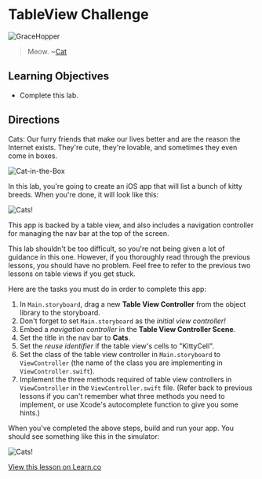 # TableView Challenge

![GraceHopper](http://i.imgur.com/3CfGWMD.jpg?1)  

> Meow. ~[Cat](https://en.wikipedia.org/wiki/Cat)

## Learning Objectives

* Complete this lab.

## Directions

Cats: Our furry friends that make our lives better and are the reason the Internet exists. They're cute, they're lovable, and sometimes they even come in boxes.

![Cat-in-the-Box](https://s3.amazonaws.com/learn-verified/cat-box.gif)

In this lab, you're going to create an iOS app that will list a bunch of kitty breeds. When you're done, it will look like this:

![Cats!](https://s3.amazonaws.com/learn-verified/cats-ui.png)

This app is backed by a table view, and also includes a navigation controller for managing the nav bar at the top of the screen.

This lab shouldn't be too difficult, so you're not being given a lot of guidance in this one. However, if you thoroughly read through the previous lessons, you should have no problem. Feel free to refer to the previous two lessons on table views if you get stuck.

Here are the tasks you must do in order to complete this app:

1. In `Main.storyboard`, drag a new **Table View Controller** from the object library to the storyboard.
2. Don't forget to set `Main.storyboard` as the _initial view controller!_
3. Embed a _navigation controller_ in the **Table View Controller Scene**.
4. Set the title in the nav bar to **Cats**.
5. Set the _reuse identifier_ if the table view's cells to "KittyCell".
6. Set the class of the table view controller in `Main.storyboard` to `ViewController` (the name of the class you are implementing in `ViewController.swift`).
7. Implement the three methods required of table view controllers in `ViewController` in the `ViewController.swift` file. (Refer back to previous lessons if you can't remember what three methods you need to implement, or use Xcode's autocomplete function to give you some hints.)

When you've completed the above steps, build and run your app. You should see something like this in the simulator:

![Cats!](https://s3.amazonaws.com/learn-verified/cats-ui.png)

<a href='https://learn.co/lessons/TableViewLab' data-visibility='hidden'>View this lesson on Learn.co</a>
